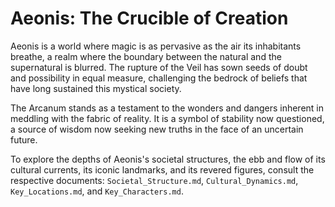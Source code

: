 # Aeonis: The Crucible of Creation

Aeonis is a world where magic is as pervasive as the air its inhabitants breathe, a realm where the boundary between the natural and the supernatural is blurred. The rupture of the Veil has sown seeds of doubt and possibility in equal measure, challenging the bedrock of beliefs that have long sustained this mystical society.

The Arcanum stands as a testament to the wonders and dangers inherent in meddling with the fabric of reality. It is a symbol of stability now questioned, a source of wisdom now seeking new truths in the face of an uncertain future.

To explore the depths of Aeonis's societal structures, the ebb and flow of its cultural currents, its iconic landmarks, and its revered figures, consult the respective documents: `Societal_Structure.md`, `Cultural_Dynamics.md`, `Key_Locations.md`, and `Key_Characters.md`.
